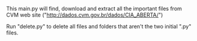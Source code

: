 This main.py will find, download and extract all the important files from CVM web site ("http://dados.cvm.gov.br/dados/CIA_ABERTA/")

Run "delete.py" to delete all files and folders that aren't the two initial ".py" files.